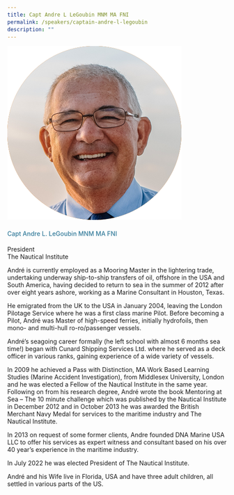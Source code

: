 ```yaml
---
title: Capt Andre L LeGoubin MNM MA FNI
permalink: /speakers/captain-andre-l-legoubin
description: ""
---
```


<div class="row">
<div class="col is-3"><img src="/images/Speakers/Capt Andre.png" /></div>
<div class="col is-9 speaker-details">
<h4>Capt Andre L. LeGoubin MNM MA FNI</h4>
<p>President<br />The Nautical Institute</p>
<p>Andr&eacute; is currently employed as a Mooring Master in the lightering trade, undertaking underway ship-to-ship transfers of oil, offshore in the USA and South America, having decided to return to sea in the summer of 2012 after over eight years ashore, working as a Marine Consultant in Houston, Texas.</p>
<p>He emigrated from the UK to the USA in January 2004, leaving the London Pilotage Service where he was a first class marine Pilot. Before becoming a Pilot, Andr&eacute; was Master of high-speed ferries, initially hydrofoils, then mono- and multi-hull ro-ro/passenger vessels.</p>
<p>Andr&eacute;&rsquo;s seagoing career formally (he left school with almost 6 months sea time!) began with Cunard Shipping Services Ltd. where he served as a deck officer in various ranks, gaining experience of a wide variety of vessels.</p>
<p>In 2009 he achieved a Pass with Distinction, MA Work Based Learning Studies (Marine Accident Investigation), from Middlesex University, London and he was elected a Fellow of the Nautical Institute in the same year. Following on from his research degree, Andr&eacute; wrote the book Mentoring at Sea &ndash; The 10 minute challenge which was published by the Nautical Institute in December 2012 and in October 2013 he was awarded the British Merchant Navy Medal for services to the maritime industry and The Nautical Institute.</p>
<p>In 2013 on request of some former clients, Andre founded DNA Marine USA LLC to offer his services as expert witness and consultant based on his over 40 year&rsquo;s experience in the maritime industry.</p>
<p>In July 2022 he was elected President of The Nautical Institute.</p>
<p>Andr&eacute; and his Wife live in Florida, USA and have three adult children, all settled in various parts of the US.</p>
</div>
</div>
<style type="text/css"> 
.is-left{
text-align: left;
}
h4{
font-weight: 500; 
color: #337B9A !important;
}
.speaker-details p { text-align: justified; }
</style>